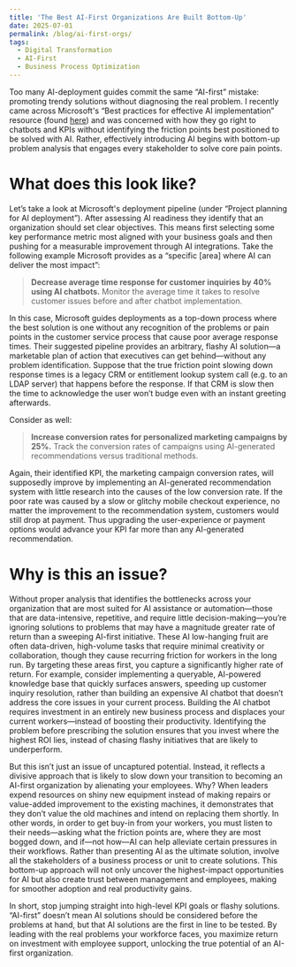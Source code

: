 ```yaml
---
title: 'The Best AI-First Organizations Are Built Bottom-Up'
date: 2025-07-01
permalink: /blog/ai-first-orgs/
tags:
  - Digital Transformation
  - AI-First
  - Business Process Optimization
---
```


Too many AI-deployment guides commit the same “AI-first” mistake: promoting trendy solutions without diagnosing the real problem. I recently came across Microsoft's “Best practices for effective AI implementation” resource (found [here](https://www.microsoft.com/en-us/microsoft-365/business-insights-ideas/resources/ai-implementation)) and was concerned with how they go right to chatbots and KPIs without identifying the friction points best positioned to be solved with AI. Rather, effectively introducing AI begins with bottom-up problem analysis that engages every stakeholder to solve core pain points.

# What does this look like?

Let’s take a look at Microsoft's deployment pipeline (under “Project planning for AI deployment”). After assessing AI readiness they identify that an organization should set clear objectives. This means first selecting some key performance metric most aligned with your business goals and then pushing for a measurable improvement through AI integrations. Take the following example Microsoft provides as a “specific [area] where AI can deliver the most impact”:

> **Decrease average time response for customer inquiries by 40% using AI chatbots.** Monitor the average time it takes to resolve customer issues before and after chatbot implementation.

In this case, Microsoft guides deployments as a top-down process where the best solution is one without any recognition of the problems or pain points in the customer service process that cause poor average response times. Their suggested pipeline provides an arbitrary, flashy AI solution—a marketable plan of action that executives can get behind—without any problem identification. Suppose that the true friction point slowing down response times is a legacy CRM or entitlement lookup system call (e.g. to an LDAP server) that happens before the response. If that CRM is slow then the time to acknowledge the user won’t budge even with an instant greeting afterwards.

Consider as well:

> **Increase conversion rates for personalized marketing campaigns by 25%.** Track the conversion rates of campaigns using AI-generated recommendations versus traditional methods.

Again, their identified KPI, the marketing campaign conversion rates, will supposedly improve by implementing an AI-generated recommendation system with little research into the causes of the low conversion rate. If the poor rate was caused by a slow or glitchy mobile checkout experience, no matter the improvement to the recommendation system, customers would still drop at payment. Thus upgrading the user-experience or payment options would advance your KPI far more than any AI-generated recommendation.

# Why is this an issue?

Without proper analysis that identifies the bottlenecks across your organization that are most suited for AI assistance or automation—those that are data-intensive, repetitive, and require little decision-making—you’re ignoring solutions to problems that may have a magnitude greater rate of return than a sweeping AI-first initiative. These AI low-hanging fruit are often data-driven, high-volume tasks that require minimal creativity or collaboration, though they cause recurring friction for workers in the long run. By targeting these areas first, you capture a significantly higher rate of return. For example, consider implementing a queryable, AI-powered knowledge base that quickly surfaces answers, speeding up customer inquiry resolution, rather than building an expensive AI chatbot that doesn’t address the core issues in your current process. Building the AI chatbot requires investment in an entirely new business process and displaces your current workers—instead of boosting their productivity. Identifying the problem before prescribing the solution ensures that you invest where the highest ROI lies, instead of chasing flashy initiatives that are likely to underperform.

But this isn’t just an issue of uncaptured potential. Instead, it reflects a divisive approach that is likely to slow down your transition to becoming an AI-first organization by alienating your employees. Why? When leaders expend resources on shiny new equipment instead of making repairs or value-added improvement to the existing machines, it demonstrates that they don’t value the old machines and intend on replacing them shortly. In other words, in order to get buy-in from your workers, you must listen to their needs—asking what the friction points are, where they are most bogged down, and if—not how—AI can help alleviate certain pressures in their workflows. Rather than presenting AI as the ultimate solution, involve all the stakeholders of a business process or unit to create solutions. This bottom-up approach will not only uncover the highest-impact opportunities for AI but also create trust between management and employees, making for smoother adoption and real productivity gains.

In short, stop jumping straight into high-level KPI goals or flashy solutions. “AI-first” doesn’t mean AI solutions should be considered before the problems at hand, but that AI solutions are the first in line to be tested. By leading with the real problems your workforce faces, you maximize return on investment with employee support, unlocking the true potential of an AI-first organization.